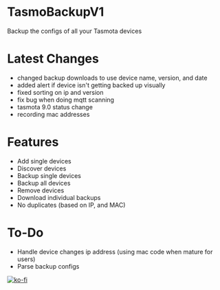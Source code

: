 # TasmoBackupV1
Backup the configs of all your Tasmota devices


# Latest Changes
* changed backup downloads to use device name, version, and date
* added alert if device isn't getting backed up visually
* fixed sorting on ip and version
* fix bug when doing mqtt scanning
* tasmota 9.0 status change
* recording mac addresses

# Features
* Add single devices
* Discover devices
* Backup single devices
* Backup all devices
* Remove devices
* Download individual backups
* No duplicates (based on IP, and MAC)

# To-Do
* Handle device changes ip address (using mac code when mature for users)
* Parse backup configs

[![ko-fi](https://www.ko-fi.com/img/githubbutton_sm.svg)](https://ko-fi.com/E1E21J93T)
